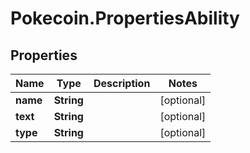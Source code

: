 # Pokecoin.PropertiesAbility

## Properties

Name | Type | Description | Notes
------------ | ------------- | ------------- | -------------
**name** | **String** |  | [optional] 
**text** | **String** |  | [optional] 
**type** | **String** |  | [optional] 


